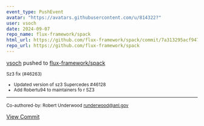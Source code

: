 ```yaml
---
event_type: PushEvent
avatar: "https://avatars.githubusercontent.com/u/814322?"
user: vsoch
date: 2024-09-07
repo_name: flux-framework/spack
html_url: https://github.com/flux-framework/spack/commit/7a313295acf947a88dfb5be698b82776dfea6983
repo_url: https://github.com/flux-framework/spack
---
```


<a href='https://github.com/vsoch' target='_blank'>vsoch</a> pushed to <a href='https://github.com/flux-framework/spack' target='_blank'>flux-framework/spack</a>

<small>Sz3 fix (#46263)

* Updated version of sz3
  Supercedes #46128
* Add Robertu94 to maintainers fo r SZ3

---------

Co-authored-by: Robert Underwood <runderwood@anl.gov></small>

<a href='https://github.com/flux-framework/spack/commit/7a313295acf947a88dfb5be698b82776dfea6983' target='_blank'>View Commit</a>